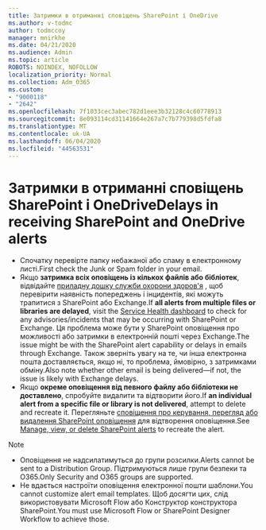 ```yaml
---
title: Затримки в отриманні сповіщень SharePoint і OneDrive
ms.author: v-todmc
author: todmccoy
manager: mnirkhe
ms.date: 04/21/2020
ms.audience: Admin
ms.topic: article
ROBOTS: NOINDEX, NOFOLLOW
localization_priority: Normal
ms.collection: Adm_O365
ms.custom:
- "9000118"
- "2642"
ms.openlocfilehash: 7f1033cec3abec782d1eee3b32128c4c60778913
ms.sourcegitcommit: 8e093114cd31141664e267a7c7b779398d5fdfa8
ms.translationtype: MT
ms.contentlocale: uk-UA
ms.lasthandoff: 06/04/2020
ms.locfileid: "44563531"
---
```

# <a name="delays-in-receiving-sharepoint-and-onedrive-alerts"></a><span data-ttu-id="e79f3-102">Затримки в отриманні сповіщень SharePoint і OneDrive</span><span class="sxs-lookup"><span data-stu-id="e79f3-102">Delays in receiving SharePoint and OneDrive alerts</span></span>

- <span data-ttu-id="e79f3-103">Спочатку перевірте папку небажаної або спаму в електронному листі.</span><span class="sxs-lookup"><span data-stu-id="e79f3-103">First check the Junk or Spam folder in your email.</span></span>
- <span data-ttu-id="e79f3-104">Якщо **затримка всіх оповіщень із кількох файлів або бібліотек**, відвідайте [приладну дошку служби охорони здоров'я](https://portal.office.com/adminportal/home?ref=/servicehealth) , щоб перевірити наявність попереджень і інцидентів, які можуть трапитися з SharePoint або Exchange.</span><span class="sxs-lookup"><span data-stu-id="e79f3-104">If **all alerts from multiple files or libraries are delayed**, visit the [Service Health dashboard](https://portal.office.com/adminportal/home?ref=/servicehealth) to check for any advisories/incidents that may be occurring with SharePoint or Exchange.</span></span> <span data-ttu-id="e79f3-105">Ця проблема може бути у SharePoint оповіщення про можливості або затримки в електронній пошті через Exchange.</span><span class="sxs-lookup"><span data-stu-id="e79f3-105">The issue might be with the SharePoint alert capability or delays in emails through Exchange.</span></span> <span data-ttu-id="e79f3-106">Також зверніть увагу на те, чи інша електронна пошта доставляється, якщо ні, то проблема, ймовірно, з затримками обміну.</span><span class="sxs-lookup"><span data-stu-id="e79f3-106">Also note whether other email is being delivered—if not, the issue is likely with Exchange delays.</span></span>
- <span data-ttu-id="e79f3-107">Якщо **окреме оповіщення від певного файлу або бібліотеки не доставлено**, спробуйте видалити та відтворити його.</span><span class="sxs-lookup"><span data-stu-id="e79f3-107">If **an individual alert from a specific file or library is not delivered**, attempt to delete and recreate it.</span></span> <span data-ttu-id="e79f3-108">Перегляньте [сповіщення про керування, перегляд або видалення SharePoint оповіщення](https://support.microsoft.com/office/99dfb19c-9a90-4a8c-aba1-aa8c8afb0de2) для відтворення оповіщення.</span><span class="sxs-lookup"><span data-stu-id="e79f3-108">See [Manage, view, or delete SharePoint alerts](https://support.microsoft.com/office/99dfb19c-9a90-4a8c-aba1-aa8c8afb0de2) to recreate the alert.</span></span>

> [!NOTE]
> - <span data-ttu-id="e79f3-109">Оповіщення не надсилатимуться до групи розсилки.</span><span class="sxs-lookup"><span data-stu-id="e79f3-109">Alerts cannot be sent to a Distribution Group.</span></span> <span data-ttu-id="e79f3-110">Підтримуються лише групи безпеки та O365.</span><span class="sxs-lookup"><span data-stu-id="e79f3-110">Only Security and O365 groups are supported.</span></span>
> - <span data-ttu-id="e79f3-111">Не вдається настроїти оповіщення електронної пошти шаблони.</span><span class="sxs-lookup"><span data-stu-id="e79f3-111">You cannot customize alert email templates.</span></span> <span data-ttu-id="e79f3-112">Щоб досягти цих, слід використовувати Microsoft Flow або Конструктор конструктора SharePoint.</span><span class="sxs-lookup"><span data-stu-id="e79f3-112">You must use Microsoft Flow or SharePoint Designer Workflow to achieve those.</span></span>
